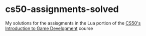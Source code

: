 # cs50-assignments-solved
My solutions for the assisgments in the Lua portion of the [CS50's Introduction to Game Development](https://www.edx.org/course/cs50s-introduction-to-game-development) course 

